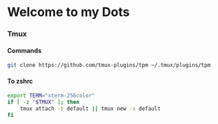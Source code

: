 # Welcome to my Dots

### Tmux

#### Commands
```bash
git clone https://github.com/tmux-plugins/tpm ~/.tmux/plugins/tpm
```
#### To zshrc
```bash
export TERM="xterm-256color"
if [ -z "$TMUX" ]; then
    tmux attach -t default || tmux new -s default
fi
```
